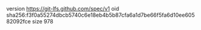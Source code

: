 version https://git-lfs.github.com/spec/v1
oid sha256:f3f0a55274dbcb5740c6e18eb4b5b87cfa6a1d7be66f5fa6d10ee60582092fce
size 978
